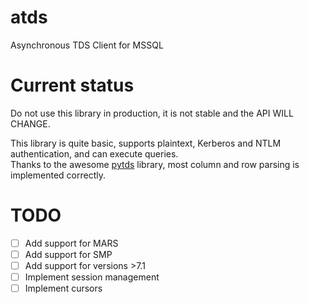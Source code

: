 # atds
Asynchronous TDS Client for MSSQL

# Current status
Do not use this library in production, it is not stable and the API WILL CHANGE.  

This library is quite basic, supports plaintext, Kerberos and NTLM authentication, and can execute queries.  
Thanks to the awesome [pytds](https://github.com/denisenkom/pytds) library, most column and row parsing is implemented correctly.  


# TODO
- [ ] Add support for MARS
- [ ] Add support for SMP
- [ ] Add support for versions >7.1
- [ ] Implement session management
- [ ] Implement cursors